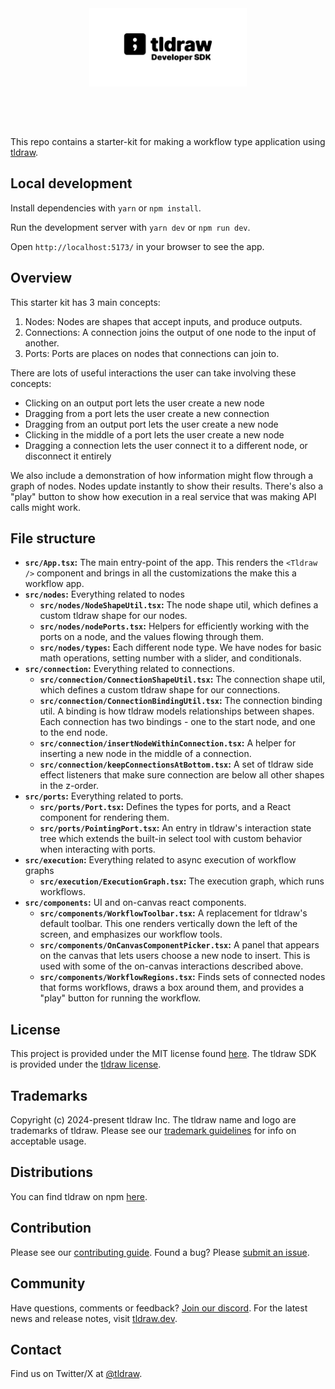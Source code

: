 <div alt style="text-align: center; transform: scale(.5);">
	<picture>
		<source media="(prefers-color-scheme: dark)" srcset="https://raw.githubusercontent.com/tldraw/tldraw/main/assets/github-hero-dark.png" />
		<img alt="tldraw" src="https://raw.githubusercontent.com/tldraw/tldraw/main/assets/github-hero-light.png" />
	</picture>
</div>

This repo contains a starter-kit for making a workflow type application using [tldraw](https://github.com/tldraw/tldraw).

## Local development

Install dependencies with `yarn` or `npm install`.

Run the development server with `yarn dev` or `npm run dev`.

Open `http://localhost:5173/` in your browser to see the app.

## Overview

This starter kit has 3 main concepts:

1. Nodes: Nodes are shapes that accept inputs, and produce outputs.
2. Connections: A connection joins the output of one node to the input of another.
3. Ports: Ports are places on nodes that connections can join to.

There are lots of useful interactions the user can take involving these concepts:

- Clicking on an output port lets the user create a new node
- Dragging from a port lets the user create a new connection
- Dragging from an output port lets the user create a new node
- Clicking in the middle of a port lets the user create a new node
- Dragging a connection lets the user connect it to a different node, or disconnect it entirely

We also include a demonstration of how information might flow through a graph of nodes. Nodes update instantly to show their results. There's also a "play" button to show how execution in a real service that was making API calls might work.

## File structure

- **`src/App.tsx`:** The main entry-point of the app. This renders the `<Tldraw />` component and brings in all the customizations the make this a workflow app.
- **`src/nodes`:** Everything related to nodes
  - **`src/nodes/NodeShapeUtil.tsx`:** The node shape util, which defines a custom tldraw shape for our nodes.
  - **`src/nodes/nodePorts.tsx`:** Helpers for efficiently working with the ports on a node, and the values flowing through them.
  - **`src/nodes/types`:** Each different node type. We have nodes for basic math operations, setting number with a slider, and conditionals.
- **`src/connection`:** Everything related to connections.
  - **`src/connection/ConnectionShapeUtil.tsx`:** The connection shape util, which defines a custom tldraw shape for our connections.
  - **`src/connection/ConnectionBindingUtil.tsx`:** The connection binding util. A binding is how tldraw models relationships between shapes. Each connection has two bindings - one to the start node, and one to the end node.
  - **`src/connection/insertNodeWithinConnection.tsx`:** A helper for inserting a new node in the middle of a connection.
  - **`src/connection/keepConnectionsAtBottom.tsx`:** A set of tldraw side effect listeners that make sure connection are below all other shapes in the z-order.
- **`src/ports`:** Everything related to ports.
  - **`src/ports/Port.tsx`:** Defines the types for ports, and a React component for rendering them.
  - **`src/ports/PointingPort.tsx`:** An entry in tldraw's interaction state tree which extends the built-in select tool with custom behavior when interacting with ports.
- **`src/execution`:** Everything related to async execution of workflow graphs
  - **`src/execution/ExecutionGraph.tsx`:** The execution graph, which runs workflows.
- **`src/components`:** UI and on-canvas react components.
  - **`src/components/WorkflowToolbar.tsx`:** A replacement for tldraw's default toolbar. This one renders vertically down the left of the screen, and emphasizes our workflow tools.
  - **`src/components/OnCanvasComponentPicker.tsx`:** A panel that appears on the canvas that lets users choose a new node to insert. This is used with some of the on-canvas interactions described above.
  - **`src/components/WorkflowRegions.tsx`:** Finds sets of connected nodes that forms workflows, draws a box around them, and provides a "play" button for running the workflow.

## License

This project is provided under the MIT license found [here](https://github.com/tldraw/vite-template/blob/main/LICENSE.md). The tldraw SDK is provided under the [tldraw license](https://github.com/tldraw/tldraw/blob/main/LICENSE.md).

## Trademarks

Copyright (c) 2024-present tldraw Inc. The tldraw name and logo are trademarks of tldraw. Please see our [trademark guidelines](https://github.com/tldraw/tldraw/blob/main/TRADEMARKS.md) for info on acceptable usage.

## Distributions

You can find tldraw on npm [here](https://www.npmjs.com/package/@tldraw/tldraw?activeTab=versions).

## Contribution

Please see our [contributing guide](https://github.com/tldraw/tldraw/blob/main/CONTRIBUTING.md). Found a bug? Please [submit an issue](https://github.com/tldraw/tldraw/issues/new).

## Community

Have questions, comments or feedback? [Join our discord](https://discord.tldraw.com/?utm_source=github&utm_medium=readme&utm_campaign=sociallink). For the latest news and release notes, visit [tldraw.dev](https://tldraw.dev).

## Contact

Find us on Twitter/X at [@tldraw](https://twitter.com/tldraw).
